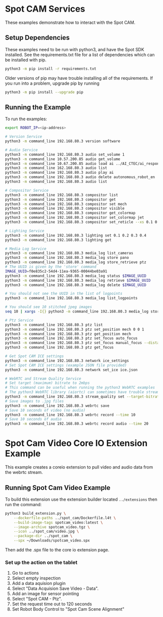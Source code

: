 <!--
Copyright (c) 2023 Boston Dynamics, Inc.  All rights reserved.

Downloading, reproducing, distributing or otherwise using the SDK Software
is subject to the terms and conditions of the Boston Dynamics Software
Development Kit License (20191101-BDSDK-SL).
-->

# Spot CAM Services

These examples demonstrate how to interact with the Spot CAM.

## Setup Dependencies

These examples need to be run with python3, and have the Spot SDK installed. See the requirements.txt file for a list of dependencies which can be installed with pip.

```sh
python3 -m pip install -r requirements.txt
```

Older versions of pip may have trouble installing all of the requirements. If you run into a problem, upgrade pip by running

```sh
python3 -m pip install --upgrade pip
```

## Running the Example

To run the examples:

```sh
export ROBOT_IP=<ip-address>

# Version Service
python3 -m command_line 192.168.80.3 version software

# Audio Service
python3 -m command_line 192.168.80.3 audio set_volume 1
python3 -m command_line 10.57.200.85 audio get_volume
python3 -m command_line 10.67.200.85 audio load ai ../AI_CTEC/ai_response.wav
python3 -m command_line 162.168.80.3 audio list
python3 -m command_line 192.168.80.3 audio play ai
python3 -m command_line 192.168.80.3 audio delete autonomous_robot_en
python3 -m command_line 192.168.80.3 audio list

# Compositor Service
python3 -m command_line 192.168.80.3 compositor list
python3 -m command_line 192.168.80.3 compositor get
python3 -m command_line 192.168.80.3 compositor set mech
python3 -m command_line 192.168.80.3 compositor visible
python3 -m command_line 192.168.80.3 compositor get_colormap
python3 -m command_line 192.168.80.3 compositor set_colormap jet
python3 -m command_line 192.168.80.3 compositor set_reticle --xs 0.1 0.2 0.3 --ys 0.1 0.4 0.8 --unit c

# Lighting Service
python3 -m command_line 192.168.80.3 lighting set 0.1 0.2 0.3 0.4
python3 -m command_line 192.168.80.3 lighting get

# Media Log Service
python3 -m command_line 192.168.80.3 media_log list_cameras
python3 -m command_line 192.168.80.3 media_log store pano
python3 -m command_line 192.168.80.3 media_log store_retrieve ptz
# The UUID is given by the 'store' command
IMAGE_UUID=f0e835c2-54d4-11ea-9365-00044be03a91
python3 -m command_line 192.168.80.3 media_log status $IMAGE_UUID
python3 -m command_line 192.168.80.3 media_log retrieve $IMAGE_UUID
python3 -m command_line 192.168.80.3 media_log delete $IMAGE_UUID

# You should not see the UUID in the list of logpoints
python3 -m command_line 192.168.80.3 media_log list_logpoints

# You should see 10 stitched jpeg images
seq 10 | xargs -I{} python3 -m command_line 192.168.80.3 media_log store_retrieve pano

# Ptz Service
python3 -m command_line 192.168.80.3 ptz list
python3 -m command_line 192.168.80.3 ptz set_position mech 0 0 1
python3 -m command_line 192.168.80.3 ptz get_position mech
python3 -m command_line 192.168.80.3 ptz set_focus auto_focus
python3 -m command_line 192.168.80.3 ptz set_focus manual_focus --distance 5
python3 -m command_line 192.168.80.3 ptz get_focus

# Get Spot CAM ICE settings
python3 -m command_line 192.168.80.3 network ice_settings
# Set Spot CAM ICE settings (example JSON file provided)
python3 -m command_line 192.168.80.3 network set_ice ice.json

# WebRTC and Stream Quality Service
# Set target (maximum) bitrate to 2mbps
# This command can be useful when running the python3 WebRTC examples
# The python3 WebRTC library (aiortc) can sometimes have trouble streaming at higher bitrates
python3 -m command_line 192.168.80.3 stream_quality set --target-bitrate 2000000
# Save images to .jpg files
python3 -m command_line 192.168.80.3 webrtc save
# Save 10 seconds of video (no audio)
python3 -m command_line 192.168.80.3 webrtc record --time 10
# Save 10 seconds of audio
python3 -m command_line 192.168.80.3 webrtc record audio --time 20
```

# Spot Cam Video Core IO Extension Example

This example creates a coreio extension to pull video and audio data from the webrtc stream.

## Running Spot Cam Video Example

To build this extension use the extension builder located `../extensions` then run the command:

```sh
python3 build_extension.py \
    --dockerfile-paths ../spot_cam/Dockerfile.l4t \
    --build-image-tags spotcam_video:latest \
    --image-archive spotcam_video.tgz \
    --icon ../spot_cam/video.jpg \
    --package-dir ../spot_cam \
    --spx ~/Downloads/spotcam_video.spx
```

Then add the .spx file to the core io extension page.

### Set up the action on the tablet

1. Go to actions
2. Select empty inspection
3. Add a data aquision plugin
4. Select "Data Acquision Save Video - Data".
5. Add an image for sensor pointing
6. Select "Spot CAM - Ptz".
7. Set the request time out to 120 seconds
8. Set Robot Body Control to "Spot Cam Scene Alignment"
